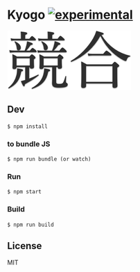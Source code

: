 # Kyogo [![experimental](http://badges.github.io/stability-badges/dist/experimental.svg)](http://github.com/badges/stability-badges)

![競合](./kyogo.png)

## Dev

```
$ npm install
```

### to bundle JS

```
$ npm run bundle (or watch)
```

### Run

```
$ npm start
```

### Build

```
$ npm run build
```

## License

MIT
